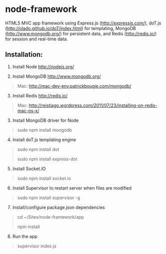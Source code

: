 node-framework
===

HTML5 MVC app framework using Express.js (http://expressjs.com/), doT.js (http://olado.github.io/doT/index.html) for templating, MongoDB (http://www.mongodb.org/) for persistent data, and Redis (http://redis.io/) for session and real-time data.

Installation:
---

1. Install Node http://nodejs.org/

2. Install MongoDB http://www.mongodb.org/
> Mac: http://mac-dev-env.patrickbougie.com/mongodb/

3. Install Redis http://redis.io/
> Mac: http://reistiago.wordpress.com/2011/07/23/installing-on-redis-mac-os-x/

3. Install MongoDB driver for Node
> sudo npm install mongodb

4. Install doT.js templating engine
> sudo npm install dot
>
> sudo npm install express-dot

5. Install Socket.IO
> sudo npm install socket.io

6. Install Supervisor to restart server when files are modified
> sudo npm install supervisor -g

7. Install/configure package.json dependencies
> cd ~/Sites/node-framework/app
>
> npm install

8. Run the app
> supervisor index.js
